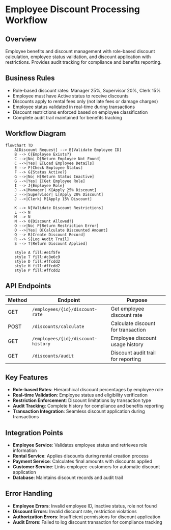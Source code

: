 # Employee Discount Processing Workflow

## Overview

Employee benefits and discount management with role-based discount calculation, employee status validation, and discount application with restrictions. Provides audit tracking for compliance and benefits reporting.

## Business Rules

- Role-based discount rates: Manager 25%, Supervisor 20%, Clerk 15%
- Employee must have Active status to receive discounts
- Discounts apply to rental fees only (not late fees or damage charges)
- Employee status validated in real-time during transactions
- Discount restrictions enforced based on employee classification
- Complete audit trail maintained for benefits tracking

## Workflow Diagram

```mermaid
flowchart TD
    A[Discount Request] --> B[Validate Employee ID]
    B --> C{Employee Exists?}
    C -->|No| D[Return Employee Not Found]
    C -->|Yes| E[Load Employee Details]
    E --> F[Check Employee Status]
    F --> G{Status Active?}
    G -->|No| H[Return Status Inactive]
    G -->|Yes| I[Get Employee Role]
    I --> J{Employee Role}
    J -->|Manager| K[Apply 25% Discount]
    J -->|Supervisor| L[Apply 20% Discount]
    J -->|Clerk| M[Apply 15% Discount]

    K --> N[Validate Discount Restrictions]
    L --> N
    M --> N
    N --> O{Discount Allowed?}
    O -->|No| P[Return Restriction Error]
    O -->|Yes| Q[Calculate Discounted Amount]
    Q --> R[Create Discount Record]
    R --> S[Log Audit Trail]
    S --> T[Return Discount Applied]

    style A fill:#e1f5fe
    style T fill:#c8e6c9
    style D fill:#ffcdd2
    style H fill:#ffcdd2
    style P fill:#ffcdd2
```

## API Endpoints

| Method | Endpoint | Purpose |
|--------|----------|---------|
| GET | `/employees/{id}/discount-rate` | Get employee discount rate |
| POST | `/discounts/calculate` | Calculate discount for transaction |
| GET | `/employees/{id}/discount-history` | Employee discount usage history |
| GET | `/discounts/audit` | Discount audit trail for reporting |

## Key Features

- **Role-based Rates**: Hierarchical discount percentages by employee role
- **Real-time Validation**: Employee status and eligibility verification
- **Restriction Enforcement**: Discount limitations by transaction type
- **Audit Tracking**: Complete history for compliance and benefits reporting
- **Transaction Integration**: Seamless discount application during transactions

## Integration Points

- **Employee Service**: Validates employee status and retrieves role information
- **Rental Service**: Applies discounts during rental creation process
- **Payment Service**: Calculates final amounts with discounts applied
- **Customer Service**: Links employee-customers for automatic discount application
- **Database**: Maintains discount records and audit trail

## Error Handling

- **Employee Errors**: Invalid employee ID, inactive status, role not found
- **Discount Errors**: Invalid discount rate, restriction violations
- **Authorization Errors**: Insufficient permissions for discount application
- **Audit Errors**: Failed to log discount transaction for compliance tracking
